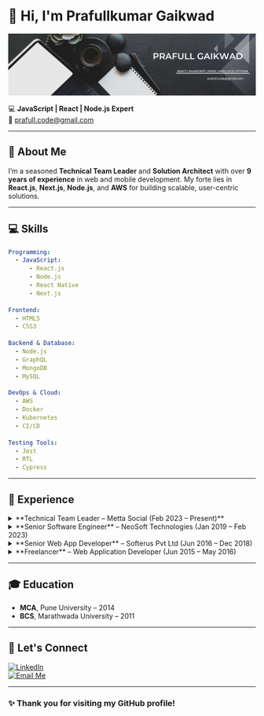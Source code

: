 # 👋 Hi, I'm Prafullkumar Gaikwad  

![Banner](./banner_github.png)  

💻 **JavaScript | React | Node.js Expert**  
📧 [prafull.code@gmail.com](mailto:prafull.code@gmail.com) 

---

## 🚀 About Me  

I’m a seasoned **Technical Team Leader** and **Solution Architect** with over **9 years of experience** in web and mobile development. My forte lies in **React.js**, **Next.js**, **Node.js**, and **AWS** for building scalable, user-centric solutions.  

---

## 💻 Skills  

```yaml
Programming: 
  - JavaScript: 
      - React.js
      - Node.js
      - React Native
      - Next.js

Frontend: 
  - HTML5
  - CSS3

Backend & Database: 
  - Node.js
  - GraphQL
  - MongoDB
  - MySQL

DevOps & Cloud: 
  - AWS
  - Docker
  - Kubernetes
  - CI/CD

Testing Tools: 
  - Jest
  - RTL
  - Cypress
```

---

## 📜 Experience  

<details>  
<summary>**Technical Team Leader – Metta Social (Feb 2023 – Present)**</summary>  
- Led teams to deliver innovative solutions using React.js, Next.js, and AWS.  
- Architected scalable designs and CI/CD pipelines.  
- Mentored developers and ensured alignment with business goals.  
</details>  

<details>  
<summary>**Senior Software Engineer** – NeoSoft Technologies (Jan 2019 – Feb 2023)</summary>  
- Built modern web apps with **React.js**, **Redux**, and **Next.js**.  
- Conducted code reviews and optimized project workflows.  
</details>  

<details>  
<summary>**Senior Web App Developer** – Softerus Pvt Ltd (Jun 2016 – Dec 2018)</summary>  
- Created mobile apps with **React Native** and PHP APIs.  
- Designed architectures and optimized frontend and backend interactions.  
</details>  

<details>  
<summary>**Freelancer** – Web Application Developer (Jun 2015 – May 2016)</summary>  
- Developed SEO-friendly websites with **Bootstrap** and **PHP**.  
- Collaborated on technical specs and optimized site performance.  
</details>  

---

## 🎓 Education  

- **MCA**, Pune University – 2014 
- **BCS**, Marathwada University – 2011 

---

## 🔗 Let's Connect  

[![LinkedIn](https://img.shields.io/badge/LinkedIn-Connect-blue)](https://www.linkedin.com/in/prafull-gaikwad)  
[![Email Me](https://img.shields.io/badge/Email-Me-blue)](mailto:prafullg90@gmail.com)  

---

### ✨ Thank you for visiting my GitHub profile!  
